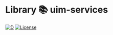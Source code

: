 # Library 📚 uim-services

[![D](https://github.com/UIMSolutions/uim/actions/workflows/uim-services.yml/badge.svg)](https://github.com/UIMSolutions/uim/actions/workflows/uim-services.yml) [![License](https://img.shields.io/badge/License-Apache_2.0-blue.svg)](https://opensource.org/licenses/Apache-2.0)

